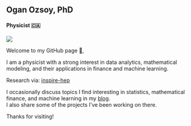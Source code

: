 ## Ogan Ozsoy, PhD  
#### Physicist 🇨🇦  

![](https://komarev.com/ghpvc/?username=oozsoy&color=green)

Welcome to my GitHub page 👋,

I am a physicist with a strong interest in data analytics, mathematical modeling, and their applications in finance and machine learning.

Research via: [inspire-hep](https://inspirehep.net/authors/1297330?ui-citation-summary=true)

I occasionally discuss topics I find interesting in statistics, mathematical finance, and machine learning in my [blog](https://oozsoy.github.io/).  
I also share some of the projects I’ve been working on there.

Thanks for visiting!
